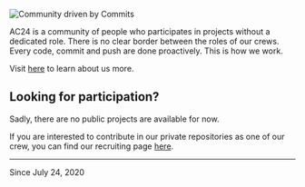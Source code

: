 ![Community driven by Commits](https://user-images.githubusercontent.com/42370989/176477149-3355f693-93a3-41b4-8d19-3906f930fb14.png)

AC24 is a community of people who participates in projects without a dedicated role. There is no clear border between the roles of our crews. Every code, commit and push are done proactively. This is how we work.

Visit [here](https://ac24.notion.site) to learn about us more.

## Looking for participation?

Sadly, there are no public projects are available for now.

If you are interested to contribute in our private repositories as one of our crew, you can find our recruiting page [here](https://ac24.notion.site/Recruiting-92e0a8964b4840b1a82b625712356374).

---

Since July 24, 2020
